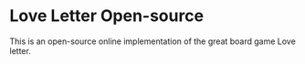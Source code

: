 # Love Letter Open-source

This is an open-source online implementation of the great board game Love letter.
